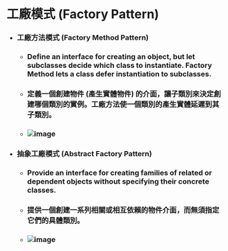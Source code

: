 工廠模式 (Factory Pattern)
=====
* ### 工廠方法模式 (Factory Method Pattern)
    * ### Define an interface for creating an object, but let subclasses decide which class to instantiate. Factory Method lets a class defer instantiation to subclasses.
    * ### 定義一個創建物件 (產生實體物件) 的介面，讓子類別來決定創建哪個類別的實例。工廠方法使一個類別的產生實體延遲到其子類別。
    * ### ![image](https://gitlab.com/ChiangWei/main/-/raw/master/DesignPatterns/Python/%E5%B7%A5%E5%BB%A0%E6%A8%A1%E5%BC%8F%20(Factory%20Pattern)/%E5%B7%A5%E5%BB%A0%E6%96%B9%E6%B3%95%E6%A8%A1%E5%BC%8F%E7%9A%84%E9%A1%9E%E5%88%A5%E5%9C%96.jpg)
* ### 抽象工廠模式 (Abstract Factory Pattern)
    * ### Provide an interface for creating families of related or dependent objects without specifying their concrete classes.
    * ### 提供一個創建一系列相關或相互依賴的物件介面，而無須指定它們的具體類別。
    * ### ![image](https://gitlab.com/ChiangWei/main/-/raw/master/DesignPatterns%20/Python/%E5%B7%A5%E5%BB%A0%E6%A8%A1%E5%BC%8F%20(Factory%20Pattern)/%E6%8A%BD%E8%B1%A1%E5%B7%A5%E5%BB%A0%E6%A8%A1%E5%BC%8F%E7%9A%84%E9%A1%9E%E5%88%A5%E5%9C%96.jpg)
